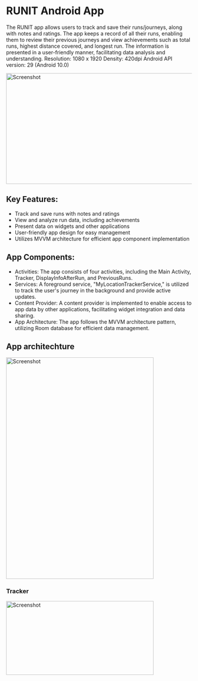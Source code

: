 # RUNIT Android App

The RUNIT app allows users to track and save their runs/journeys, along with notes and ratings. The app keeps a record of all their runs, enabling them to review their previous journeys and view achievements such as total runs, highest distance covered, and longest run. The information is presented in a user-friendly manner, facilitating data analysis and understanding.
Resolution: 1080 x 1920
Density: 420dpi
Android API version: 29 (Android 10.0)

<img src="https://github.com/lakshmi-shravya/RunningApp/assets/89875894/bcb49f9a-e8da-4023-af9e-5326b031d34a" alt="Screenshot" width="700" height="300">


## Key Features:
* Track and save runs with notes and ratings
* View and analyze run data, including achievements
* Present data on widgets and other applications
* User-friendly app design for easy management
* Utilizes MVVM architecture for efficient app component implementation


## App Components:
- Activities: The app consists of four activities, including the Main Activity, Tracker, DisplayInfoAfterRun, and PreviousRuns.
- Services: A foreground service, "MyLocationTrackerService," is utilized to track the user's journey in the background and provide active updates.
- Content Provider: A content provider is implemented to enable access to app data by other applications, facilitating widget integration and data sharing.
- App Architecture: The app follows the MVVM architecture pattern, utilizing Room database for efficient data management.

## App architechture

<img src="https://github.com/lakshmi-shravya/RunningApp/assets/89875894/5e9e5c5f-3487-4bc8-8ce6-0f945938efe0" alt="Screenshot" width="400" height="600">

### Tracker

<img src="https://github.com/lakshmi-shravya/RunningApp/assets/89875894/644542a1-3ff0-4a2e-baaf-cef36f7bab02" alt="Screenshot" width="400" height="200">


